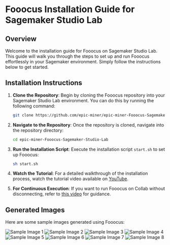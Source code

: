 
# Fooocus Installation Guide for Sagemaker Studio Lab

## Overview

Welcome to the installation guide for Fooocus on Sagemaker Studio Lab. This guide will walk you through the steps to set up and run Fooocus effortlessly in your Sagemaker environment. Simply follow the instructions below to get started.

## Installation Instructions

1. **Clone the Repository**: Begin by cloning the Fooocus repository into your Sagemaker Studio Lab environment. You can do this by running the following command:

   ```bash
   git clone https://github.com/epic-miner/epic-miner-Fooocus-Sagemaker-Studio-Lab.git
   ```

2. **Navigate to the Repository**: Once the repository is cloned, navigate into the repository directory:

   ```bash
   cd epic-miner-Fooocus-Sagemaker-Studio-Lab
   ```

3. **Run the Installation Script**: Execute the installation script `start.sh` to set up Fooocus:

   ```bash
   sh start.sh
   ```

4. **Watch the Tutorial**: For a detailed walkthrough of the installation process, watch the tutorial video available on [YouTube](https://youtu.be/rO9Jp88YFE0?si=KRvc-BKfnXL4FT1M).

5. **For Continuous Execution**: If you want to run Fooocus on Collab without disconnecting, refer to [this video](https://youtu.be/Navs-2we4Bo?si=dSsuFR1aMpc02yVC) for guidance.

## Generated Images

Here are some sample images generated using Fooocus:

![Sample Image 1](https://miro.medium.com/v2/resize:fit:300/format:webp/1*NywGcBZRUBmhWQRDnNTV4g.png)
![Sample Image 2](https://miro.medium.com/v2/resize:fit:300/format:webp/1*KadWst058CvtkoHR82hfiQ.png)
![Sample Image 3](https://miro.medium.com/v2/resize:fit:300/format:webp/1*mfvxTN_BLsm142j9cFRHSw.png)
![Sample Image 4](https://miro.medium.com/v2/resize:fit:300/format:webp/1*-nKAJs46O5eO0xJkV1P_uw.png)
![Sample Image 5](https://miro.medium.com/v2/resize:fit:300/format:webp/1*jqkcbOeSVdSRtNaTeQZA8A.png)
![Sample Image 6](https://miro.medium.com/v2/resize:fit:300/format:webp/1*E2B2gNo9u85kruKzjwUhyg.png)
![Sample Image 7](https://miro.medium.com/v2/resize:fit:300/format:webp/1*Z0RECpwByHu3evMibMr0Sw.png)
![Sample Image 8](https://miro.medium.com/v2/resize:fit:300/format:webp/1*RN0eF4lQu9I7qF49uEarPw.png)



